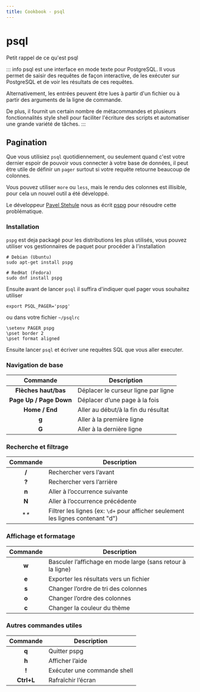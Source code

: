 ```yaml
---
title: Cookbook - psql
---
```


# psql

Petit rappel de ce qu'est psql 

::: info
psql est une interface en mode texte pour PostgreSQL. Il vous permet de saisir des requêtes de façon interactive, 
de les exécuter sur PostgreSQL et de voir les résultats de ces requêtes. 

Alternativement, les entrées peuvent être lues à partir d'un fichier ou à partir des arguments de la ligne de commande. 

De plus, il fournit un certain nombre de métacommandes et plusieurs fonctionnalités style shell pour faciliter l'écriture des scripts 
et automatiser une grande variété de tâches. 
:::

## Pagination

Que vous utilisiez `psql` quotidiennement, ou seulement quand c'est votre dernier espoir de pouvoir vous connecter à votre base de données,
il peut être utile de définir un `pager` surtout si votre requête retourne beaucoup de colonnes.

Vous pouvez utiliser `more` ou `less`, mais le rendu des colonnes est illisible, pour cela un nouvel outil a été développé.

Le développeur [Pavel Stehule](https://github.com/okbob "Pavel Stehule Github profile") nous as écrit [pspg](https://github.com/okbob/pspg "PostgreSQL Pager")
pour résoudre cette problématique.

### Installation

`pspg` est deja packagé pour les distributions les plus utilisés, vous pouvez utiliser vos gestionnaires de paquet pour procéder à l'installation

```shell
# Debian (Ubuntu)
sudo apt-get install pspg

# RedHat (Fedora)
sudo dnf install pspg
```

Ensuite avant de lancer `psql` il suffira d'indiquer quel pager vous souhaitez utiliser

```shell
export PSQL_PAGER='pspg'
```

ou dans votre fichier `~/psqlrc`

```text
\setenv PAGER pspg
\pset border 2
\pset format aligned
```

Ensuite lancer `psql` et écriver une requêtes SQL que vous aller executer.

### Navigation de base

| Commande | Description |
|:-:| - |
| **Flèches haut/bas** | Déplacer le curseur ligne par ligne |
| **Page Up / Page Down** | Déplacer d’une page à la fois |
| **Home / End** | Aller au début/à la fin du résultat |
| **g** | Aller à la première ligne |
| **G** | Aller à la dernière ligne |

### Recherche et filtrage

| Commande | Description |
|:-:| - |
| **/** | Rechercher vers l’avant |
| **?** | Rechercher vers l’arrière |
| **n** | Aller à l’occurrence suivante |
| **N** | Aller à l’occurrence précédente |
| **\** | Filtrer les lignes (ex: `\d+` pour afficher seulement les lignes contenant "d") |

### Affichage et formatage

| Commande | Description |
|:-:| - |
| **w** | Basculer l’affichage en mode large (sans retour à la ligne) |
| **e** | Exporter les résultats vers un fichier |
| **s** | Changer l’ordre de tri des colonnes |
| **o** | Changer l’ordre des colonnes |
| **c** | Changer la couleur du thème |

### Autres commandes utiles

| Commande | Description |
|:-:| - |
| **q** | Quitter pspg |
| **h** | Afficher l’aide |
| **!** | Exécuter une commande shell |
| **Ctrl+L** | Rafraîchir l’écran |




